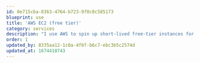 ```yaml
---
id: 0e715cba-8363-4764-b723-9f0c8c585173
blueprint: use
title: 'AWS EC2 (free tier)'
category: services
description: "I use AWS to spin up short-lived free-tier instances for testing development builds, these instances aren't publicly available to view and are restricted to the IP address of my laptop and iPad."
order: 1
updated_by: 8335aa12-1c0a-4f6f-b6c7-ebc3b5c2574d
updated_at: 1674410743
---
```

